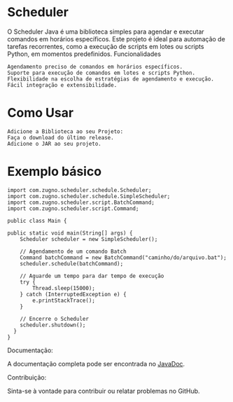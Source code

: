 # Scheduler


O Scheduler Java é uma biblioteca simples para agendar e executar comandos em horários específicos. Este projeto é ideal para automação de tarefas recorrentes, como a execução de scripts em lotes ou scripts Python, em momentos predefinidos.
Funcionalidades

    Agendamento preciso de comandos em horários específicos.
    Suporte para execução de comandos em lotes e scripts Python.
    Flexibilidade na escolha de estratégias de agendamento e execução.
    Fácil integração e extensibilidade.
# Como Usar

    Adicione a Biblioteca ao seu Projeto:
    Faça o download do último release.
    Adicione o JAR ao seu projeto.
    
# Exemplo básico

    import com.zugno.scheduler.schedule.Scheduler;
    import com.zugno.scheduler.schedule.SimpleScheduler;
    import com.zugno.scheduler.script.BatchCommand;
    import com.zugno.scheduler.script.Command;
    
    public class Main {

    public static void main(String[] args) {
        Scheduler scheduler = new SimpleScheduler();

        // Agendamento de um comando Batch
        Command batchCommand = new BatchCommand("caminho/do/arquivo.bat");
        scheduler.schedule(batchCommand);

        // Aguarde um tempo para dar tempo de execução
        try {
            Thread.sleep(15000);
        } catch (InterruptedException e) {
            e.printStackTrace();
        }

        // Encerre o Scheduler
        scheduler.shutdown();
      }
    }

Documentação:

  A documentação completa pode ser encontrada no [JavaDoc](https://gianlz.github.io/Scheduler.github.io/).

Contribuição:

  Sinta-se à vontade para contribuir ou relatar problemas no GitHub.
